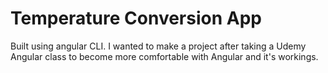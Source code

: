 # Temperature Conversion App

Built using angular CLI. I wanted to make a project after taking a Udemy Angular class to become more comfortable with Angular and it's workings.
